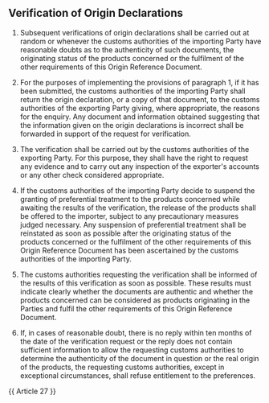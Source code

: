 ## Verification of Origin Declarations

1. Subsequent verifications of origin declarations shall be carried out at random or whenever the customs authorities of the importing Party have reasonable doubts as to the authenticity of such documents, the originating status of the products concerned or the fulfilment of the other requirements of this Origin Reference Document.

2. For the purposes of implementing the provisions of paragraph 1, if it has been submitted, the customs authorities of the importing Party shall return the origin declaration, or a copy of that document, to the customs authorities of the exporting Party giving, where appropriate, the reasons for the enquiry. Any document and information obtained suggesting that the information given on the origin declarations is incorrect shall be forwarded in support of the request for verification.

3. The verification shall be carried out by the customs authorities of the exporting Party. For this purpose, they shall have the right to request any evidence and to carry out any inspection of the exporter's accounts or any other check considered appropriate.

4. If the customs authorities of the importing Party decide to suspend the granting of preferential treatment to the products concerned while awaiting the results of the verification, the release of the products shall be offered to the importer, subject to any precautionary measures judged necessary. Any suspension of preferential treatment shall be reinstated as soon as possible after the originating status of the products concerned or the fulfilment of the other requirements of this Origin Reference Document has been ascertained by the customs authorities of the importing Party.

5. The customs authorities requesting the verification shall be informed of the results of this verification as soon as possible. These results must indicate clearly whether the documents are authentic and whether the products concerned can be considered as products originating in the Parties and fulfil the other requirements of this Origin Reference Document.

6. If, in cases of reasonable doubt, there is no reply within ten months of the date of the verification request or the reply does not contain sufficient information to allow the requesting customs authorities to determine the authenticity of the document in question or the real origin of the products, the requesting customs authorities, except in exceptional circumstances, shall refuse entitlement to the preferences.

{{ Article 27 }}
